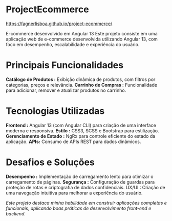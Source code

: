 # ProjectEcommerce

https://fagnerlisboa.github.io/project-ecommerce/

E-commerce desenvolvido em Angular 13
Este projeto consiste em uma aplicação web de e-commerce desenvolvida utilizando Angular 13, com foco em desempenho, escalabilidade e experiência do usuário.

# Principais Funcionalidades

**Catálogo de Produtos :** Exibição dinâmica de produtos, com filtros por categorias, preços e relevância.
**Carrinho de Compras :** Funcionalidade para adicionar, remover e atualizar produtos no carrinho.

# Tecnologias Utilizadas

**Frontend :** Angular 13 (com Angular CLI) para criação de uma interface moderna e responsiva.
**Estilo :** CSS3, SCSS e Bootstrap para estilização.
**Gerenciamento de Estado :** NgRx para controle eficiente do estado da aplicação.
**APIs:** Consumo de APIs REST para dados dinâmicos.

# Desafios e Soluções

**Desempenho :** Implementação de carregamento lento para otimizar o carregamento de páginas.
**Segurança :** Configuração de guardas para proteção de rotas e criptografia de dados confidenciais.
UX/UI : Criação de uma navegação intuitiva para melhorar a experiência do usuário.

_Este projeto destaca minha habilidade em construir aplicações completas e funcionais, aplicando boas práticas de desenvolvimento front-end e backend._